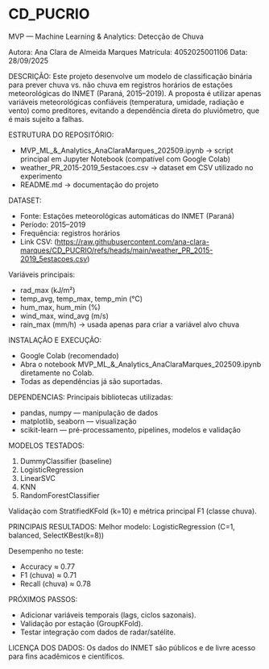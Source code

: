 # CD_PUCRIO
MVP — Machine Learning & Analytics: Detecção de Chuva

Autora: Ana Clara de Almeida Marques
Matrícula: 4052025001106
Data: 28/09/2025

DESCRIÇÃO:
Este projeto desenvolve um modelo de classificação binária para prever chuva vs. não chuva em registros horários de estações meteorológicas do INMET (Paraná, 2015–2019).
A proposta é utilizar apenas variáveis meteorológicas confiáveis (temperatura, umidade, radiação e vento) como preditores, evitando a dependência direta do pluviômetro, que é mais sujeito a falhas.

ESTRUTURA DO REPOSITÓRIO:
- MVP_ML_&_Analytics_AnaClaraMarques_202509.ipynb → script principal em Jupyter Notebook (compatível com Google Colab)
- weather_PR_2015-2019_5estacoes.csv → dataset em CSV utilizado no experimento
- README.md → documentação do projeto

DATASET:
- Fonte: Estações meteorológicas automáticas do INMET (Paraná)
- Período: 2015–2019
- Frequência: registros horários
- Link CSV: (https://raw.githubusercontent.com/ana-clara-marques/CD_PUCRIO/refs/heads/main/weather_PR_2015-2019_5estacoes.csv)

Variáveis principais:
- rad_max (kJ/m²)
- temp_avg, temp_max, temp_min (°C)
- hum_max, hum_min (%)
- wind_max, wind_avg (m/s)
- rain_max (mm/h) → usada apenas para criar a variável alvo chuva

INSTALAÇÃO E EXECUÇÃO:
- Google Colab (recomendado)
- Abra o notebook MVP_ML_&_Analytics_AnaClaraMarques_202509.ipynb diretamente no Colab.
- Todas as dependências já são suportadas.


DEPENDENCIAS:
Principais bibliotecas utilizadas:
- pandas, numpy — manipulação de dados
- matplotlib, seaborn — visualização
- scikit-learn — pré-processamento, pipelines, modelos e validação

MODELOS TESTADOS:
1. DummyClassifier (baseline)
2. LogisticRegression
3. LinearSVC
4. KNN
5. RandomForestClassifier

Validação com StratifiedKFold (k=10) e métrica principal F1 (classe chuva).

PRINCIPAIS RESULTADOS:
Melhor modelo: LogisticRegression (C=1, balanced, SelectKBest(k=8))

Desempenho no teste:
- Accuracy ≈ 0.77
- F1 (chuva) ≈ 0.71
- Recall (chuva) ≈ 0.78

PRÓXIMOS PASSOS:
- Adicionar variáveis temporais (lags, ciclos sazonais).
- Validação por estação (GroupKFold).
- Testar integração com dados de radar/satélite.

LICENÇA DOS DADOS:
Os dados do INMET são públicos e de livre acesso para fins acadêmicos e científicos.

